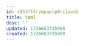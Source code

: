 ```yaml
---
id: x953ff4rzmpaplp8ri1svob
title: Yaml
desc: ''
updated: 1726683735980
created: 1726683735980
---
```

